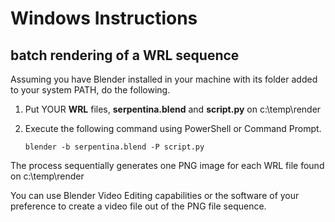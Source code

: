 # Windows Instructions
## batch rendering of a WRL sequence

Assuming you have Blender installed in your machine with its folder added to your system PATH, do the following.


1. Put YOUR **WRL** files, **serpentina.blend** and **script.py** on c:\temp\render

1. Execute the following command using PowerShell or Command Prompt.

    `blender -b serpentina.blend -P script.py`

The process sequentially generates one PNG image for each WRL file found on c:\temp\render

You can use Blender Video Editing capabilities or the software of your preference to create a video file out of the PNG file sequence.
